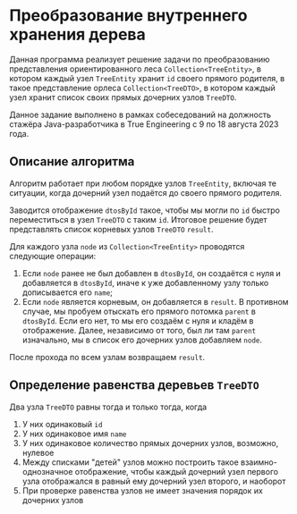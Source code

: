 # Преобразование внутреннего хранения дерева
Данная программа реализует решение задачи по преобразованию представления
ориентированного леса `Collection<TreeEntity>`, в котором каждый узел
`TreeEntity` хранит `id` своего прямого родителя, в такое представление орлеса
`Collection<TreeDTO>`, в котором каждый узел хранит список своих прямых
дочерних узлов `TreeDTO`.

Данное задание выполнено в рамках собеседований на должность стажёра
Java-разработчика в True Engineering с 9 по 18 августа 2023 года.

## Описание алгоритма
Алгоритм работает при любом порядке узлов `TreeEntity`, включая те ситуации, когда
дочерний узел подаётся до своего прямого родителя.

Заводится отображение `dtosById` такое, чтобы мы могли по `id` быстро переместиться в узел
`TreeDTO` с таким `id`. Итоговое решение будет представлять список корневых узлов
`TreeDTO` `result`.

Для каждого узла `node` из `Collection<TreeEntity>` проводятся следующие операции:
1. Если `node` ранее не был добавлен в `dtosById`, он создаётся с нуля и добавляется
в `dtosById`, иначе к уже добавленному узлу только дописывается его `name`;
2. Если `node` является корневым, он добавляется в `result`. В противном случае, мы
пробуем отыскать его прямого потомка `parent` в `dtosById`. Если его нет, то мы  его создаём
с нуля и кладём в отображение. Далее, независимо от того, был ли там `parent` изначально, мы
в список его дочерних узлов добавляем `node`.

После прохода по всем узлам возвращаем `result`.

## Определение равенства деревьев `TreeDTO`
Два узла `TreeDTO` равны тогда и только тогда, когда
1. У них одинаковый `id`
2. У них одинаковое имя `name`
3. У них одинаковое количество прямых дочерних узлов, возможно, нулевое
4. Между списками "детей" узлов можно построить такое взаимно-однозначное отображение,
чтобы каждый дочерний узел первого узла отображался в равный ему дочерний узел второго, и наоборот
5. При проверке равенства узлов не имеет значения порядок их дочерних узлов